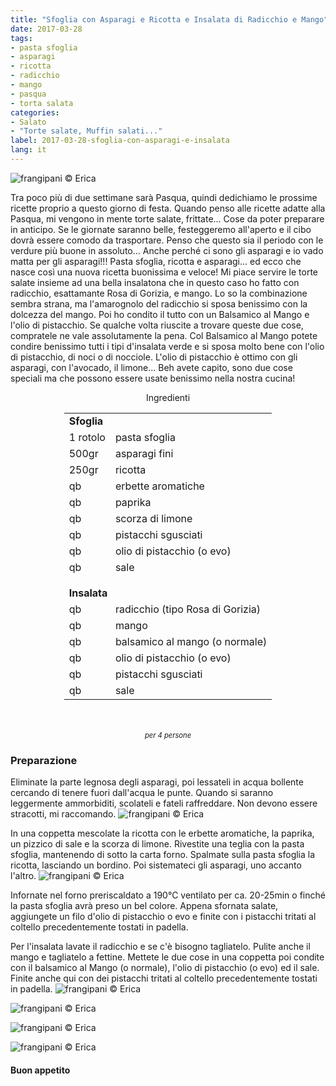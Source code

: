 ```yaml
---
title: "Sfoglia con Asparagi e Ricotta e Insalata di Radicchio e Mango"
date: 2017-03-28
tags:
- pasta sfoglia 
- asparagi
- ricotta
- radicchio 
- mango 
- pasqua
- torta salata
categories:
- Salato
- "Torte salate, Muffin salati..."
label: 2017-03-28-sfoglia-con-asparagi-e-insalata
lang: it
---
```

![](header.jpg "frangipani © Erica")

Tra poco più di due settimane sarà Pasqua, quindi dedichiamo le prossime ricette proprio a questo giorno di festa. Quando penso alle ricette adatte alla Pasqua, mi vengono in mente torte salate, frittate... Cose da poter preparare in anticipo. Se le giornate saranno belle, festeggeremo all'aperto e il cibo dovrà essere comodo da trasportare. Penso che questo sia il periodo con le verdure più buone in assoluto... Anche perché ci sono gli asparagi e io vado matta per gli asparagi!!! Pasta sfoglia, ricotta e asparagi... ed ecco che nasce così una nuova ricetta buonissima e veloce! Mi piace servire le torte salate insieme ad una bella insalatona che in questo caso ho fatto con radicchio, esattamante Rosa di Gorizia, e mango. Lo so la combinazione sembra strana, ma l'amarognolo del radicchio si sposa benissimo con la dolcezza del mango. Poi ho condito il tutto con un Balsamico al Mango e l'olio di pistacchio. Se qualche volta riuscite a trovare queste due cose, compratele ne vale assolutamente la pena. Col Balsamico al Mango potete condire benissimo tutti i tipi d'insalata verde e si sposa molto bene con l'olio di pistacchio, di noci o di nocciole. L'olio di pistacchio è ottimo con gli asparagi, con l'avocado, il limone... Beh avete capito, sono due cose speciali ma che possono essere usate benissimo nella nostra cucina!

<div id="wrapper" style="text-align: center">
  <div id="yourdiv" style="display: inline-block;">
    <div class="ingredients">
      <div class="ingredients-title">Ingredienti</div>
      <table>
        <tbody>
          <tr>          
            <td colspan="2"><b>Sfoglia</b></td>
          </tr>      
          <tr>
            <td>1 rotolo</td>
            <td>pasta sfoglia</td>
          </tr>
          <tr>
            <td>500gr</td>
            <td>asparagi fini</td>
          </tr>
          <tr>
            <td>250gr</td>
            <td>ricotta</td>
          </tr>
          <tr>
            <td>qb</td>
            <td>erbette aromatiche</td>
          </tr>
          <tr>
            <td>qb</td>
            <td>paprika</td>
          </tr>
          <tr>
            <td>qb</td>
            <td>scorza di limone</td>
          </tr>
          <tr>
            <td>qb</td>
            <td>pistacchi sgusciati</td>
          </tr>
          <tr>
            <td>qb</td>
            <td>olio di pistacchio (o evo)</td>
          </tr>
          <tr>
            <td>qb</td>
            <td>sale</td>
          </tr>
          <tr style="height: 15px;"></tr>
          <tr>          
            <td colspan="2"><b>Insalata</b></td>
          </tr>      
          <tr>
            <td>qb</td>
            <td>radicchio (tipo Rosa di Gorizia)</td>
          </tr>
          <tr>
            <td>qb</td>
            <td>mango</td>
          </tr>
          <tr>
            <td>qb</td>
            <td>balsamico al mango (o normale)</td>
          </tr>
          <tr>
            <td>qb</td>
            <td>olio di pistacchio (o evo)</td>
          </tr>
          <tr>
            <td>qb</td>
            <td>pistacchi sgusciati</td>
          </tr>
          <tr>
            <td>qb</td>
            <td>sale</td>
          </tr>
        </tbody>
      </table>
      <br></br>
      <i class="pull-right" style="font-size: 80%;">per 4 persone</i>
    </div>
  </div>
</div>


<h3>
  <font color="grey">
    <i class="fa fa-cogs"></i>
  </font> Preparazione
</h3>

Eliminate la parte legnosa degli asparagi, poi lessateli in acqua bollente cercando di tenere fuori dall'acqua le punte. Quando si saranno leggermente ammorbiditi, scolateli e fateli raffreddare. Non devono essere stracotti, mi raccomando.
![](asparagi.jpg "frangipani © Erica")

In una coppetta mescolate la ricotta con le erbette aromatiche, la paprika, un pizzico di sale e la scorza di limone. Rivestite una teglia con la pasta sfoglia, mantenendo di sotto la carta forno. Spalmate sulla pasta sfoglia la ricotta, lasciando un bordino. Poi sistemateci gli asparagi, uno accanto l'altro.
![](teglia.jpg "frangipani © Erica")

Infornate nel forno preriscaldato a 190°C ventilato per ca. 20-25min o finché la pasta sfoglia avrà preso un bel colore. Appena sfornata salate, aggiungete un filo d'olio di pistacchio o evo e finite con i pistacchi tritati al coltello precedentemente tostati in padella.

Per l'insalata lavate il radicchio e se c'è bisogno tagliatelo. Pulite anche il mango e tagliatelo a fettine. Mettete le due cose in una coppetta poi condite con il balsamico al Mango (o normale), l'olio di pistacchio (o evo) ed il sale. Finite anche qui con dei pistacchi tritati al coltello precedentemente tostati in padella.
![](risultato1.jpg "frangipani © Erica")

![](risultato2.jpg "frangipani © Erica")

![](risultato3.jpg "frangipani © Erica")

![](risultato4.jpg "frangipani © Erica")

<h4>Buon appetito
  <font color="red">
    <i class="fa fa-smile-o"></i>
  </font>
</h4>
